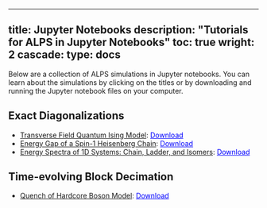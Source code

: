 
---
title: Jupyter Notebooks
description: "Tutorials for ALPS in Jupyter Notebooks"
toc: true
wright: 2
cascade:
    type: docs
---
Below are a collection of ALPS simulations in Jupyter notebooks. You can learn about the simulations by clicking on the titles or by downloading and running the Jupyter notebook files on your computer.

## Exact Diagonalizations

- [Transverse Field Quantum Ising Model](pages/ed/isingtransversefield): <a href = "codes/ed/isingTransverseField.ipynb" download style="color:blue">Download</a>
- [Energy Gap of a Spin-1 Heisenberg Chain](pages/ed/spingapspinoneheisenbergchain): <a href = "codes/ed/spinGapSpinOneHeisenbergChain.ipynb" download style="color:blue">Download</a>
- [Energy Spectra of 1D Systems: Chain, Ladder, and Isomers](pages/ed/spectra1dsystems): <a href = "codes/ed/spectra1DSystems.ipynb" download style="color:blue">Download</a>

## Time-evolving Block Decimation

- [Quench of Hardcore Boson Model](pages/tebd/quenchbosonmodel): <a href = "codes/temd/quenchBosonModel.ipynb" download style="color:blue">Download</a>
